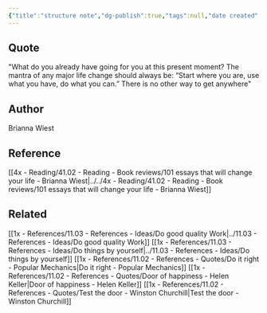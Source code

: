 ```yaml
---
{"title":"structure note","dg-publish":true,"tags":null,"date created":"2022-11-13 22:01","date modified":null,"permalink":"/1x-references/11-02-references-quotes/start-where-you-use-what-you-have-do-what-you-can-brianna-wiest/","dgHomeLink":true,"dgPassFrontmatter":true,"dgShowBacklinks":true,"dgShowLocalGraph":false,"dgShowInlineTitle":true}
---
```



## Quote
"What do you already have going for you at this present moment? The mantra of any major life change should always be: “Start where you are, use what you have, do what you can.” There is no other way to get anywhere"

## Author
Brianna Wiest

## Reference
[[4x - Reading/41.02 - Reading - Book reviews/101 essays that will change your life - Brianna Wiest|../../4x - Reading/41.02 - Reading - Book reviews/101 essays that will change your life - Brianna Wiest]]

## Related
[[1x - References/11.03 - References - Ideas/Do good quality Work|../11.03 - References - Ideas/Do good quality Work]]
[[1x - References/11.03 - References - Ideas/Do things by yourself|../11.03 - References - Ideas/Do things by yourself]]
[[1x - References/11.02 - References - Quotes/Do it right - Popular Mechanics|Do it right - Popular Mechanics]]
[[1x - References/11.02 - References - Quotes/Door of happiness - Helen Keller|Door of happiness - Helen Keller]]
[[1x - References/11.02 - References - Quotes/Test the door - Winston Churchill|Test the door - Winston Churchill]]